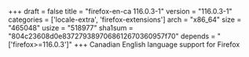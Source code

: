 +++
draft = false
title = "firefox-en-ca 116.0.3-1"
version = "116.0.3-1"
categories = ['locale-extra', 'firefox-extensions']
arch = "x86_64"
size = "465048"
usize = "518977"
sha1sum = "804c23608d0e8372793897068612670360957f70"
depends = "['firefox>=116.0.3']"
+++
Canadian English language support for Firefox